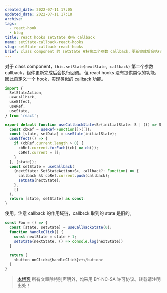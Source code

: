 ```yaml
---
created_date: 2022-07-11 17:05
updated_date: 2022-07-11 17:18
archive:
tags:
  - react-hook
  - blog
title: react hooks setState 支持 callback
name: setState-callback-react-hooks
slug: setState-callback-react-hooks
brief: class component 的 setState 支持第二个参数 callback，更新完成后会执行回调，react hooks 的 setState 没有提供类似的功能，因此自定义一个 hook，实现类似的 callback 功能。
---
```


对于 class component，`this.setState(nextState, callback)` 第二个参数 callback，组件更新完成后会执行回调。
但 react hooks 没有提供类似的功能，因此自定义一个 hook，实现类似的 callback 功能。

```ts title={useCallbackState.ts}
import {
  SetStateAction,
  useCallback,
  useEffect,
  useRef,
  useState,
} from 'react';

export default function useCallbackState<S>(initialState: S | (() => S)) {
  const cbRef = useRef<Function[]>([]);
  const [state, setData] = useState(initialState);
  useEffect(() => {
    if (cbRef.current.length > 0) {
      cbRef.current.forEach((cb) => cb());
      cbRef.current = [];
    }
  }, [state]);
  const setState = useCallback(
    (nextState: SetStateAction<S>, callback?: Function) => {
      callback && cbRef.current.push(callback);
      setData(nextState);
    },
    []
  );
  return [state, setState] as const;
}
```

使用。注意 callback 的作用域链，callback 取到的 state 是旧的。

```ts
const Foo = () => {
  const [state, setState] = useCallbackState(0);
  function handleClick() {
    const nextState = state + 1;
    setState(nextState, () => console.log(nextState))
  }

  return (
    <button onClick={handleClick}>+</button>
  )
}

```

> [本博客](https://marsk6.github.io/) 所有文章除特别声明外，均采用 BY-NC-SA 许可协议。转载请注明出处！
